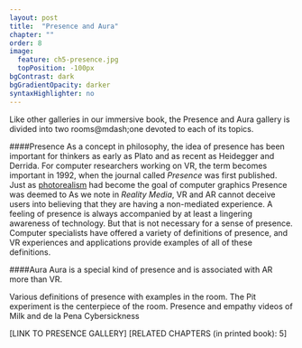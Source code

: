 ```yaml
---
layout: post
title:  "Presence and Aura"
chapter: ""
order: 8
image:
  feature: ch5-presence.jpg
  topPosition: -100px
bgContrast: dark
bgGradientOpacity: darker
syntaxHighlighter: no
---
```


Like other galleries in our immersive book, the Presence and Aura gallery is divided into two rooms@mdash;one devoted to each of its topics. 

####Presence
As a concept in philosophy, the idea of presence has been important for thinkers as early as Plato and as recent as Heidegger and Derrida. For computer researchers working on VR, the term becomes important in 1992, when the journal called *Presence* was first published. Just as <a href="{{site.baseurl}}/chapters/chapter03-04.html">photorealism</a> had become the goal of computer graphics Presence was deemed to  As we note in *Reality Media*, VR and AR cannot deceive users into believing that they are having a non-mediated experience. A feeling of presence is always accompanied by at least a lingering awareness of technology. But that is not necessary for a sense of presence. Computer specialists have offered a variety of definitions of presence, and VR experiences and applications provide examples of all of these definitions.  



####Aura
Aura is a special kind of presence and is associated with AR more than VR. 




Various definitions of presence with examples in the room. The Pit experiment is the centerpiece of the room. Presence and empathy videos of Milk and de la Pena
Cybersickness 


\[LINK TO PRESENCE GALLERY\]
\[RELATED CHAPTERS (in printed book): 5\]